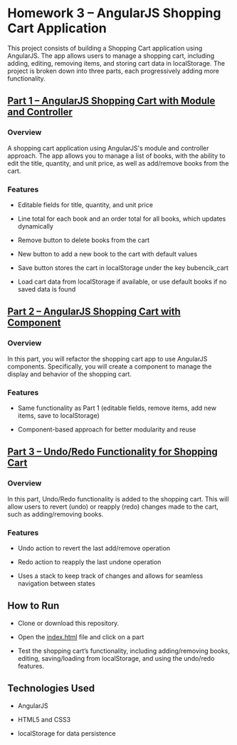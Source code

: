 # Homework 3 – AngularJS Shopping Cart Application
This project consists of building a Shopping Cart application using AngularJS. The app allows users to manage a shopping cart, including adding, editing, removing items, and storing cart data in localStorage. The project is broken down into three parts, each progressively adding more functionality.

## [Part 1 – AngularJS Shopping Cart with Module and Controller](./part1/part1.html)
### Overview
A shopping cart application using AngularJS's module and controller approach. The app allows you to manage a list of books, with the ability to edit the title, quantity, and unit price, as well as add/remove books from the cart.

### Features
- Editable fields for title, quantity, and unit price

- Line total for each book and an order total for all books, which updates dynamically

- Remove button to delete books from the cart

- New button to add a new book to the cart with default values

- Save button stores the cart in localStorage under the key bubencik_cart

- Load cart data from localStorage if available, or use default books if no saved data is found


## [Part 2 – AngularJS Shopping Cart with Component](./part2/part2.html)
### Overview
In this part, you will refactor the shopping cart app to use AngularJS components. Specifically, you will create a <cart-list></cart-list> component to manage the display and behavior of the shopping cart.

### Features
- Same functionality as Part 1 (editable fields, remove items, add new items, save to localStorage)

- Component-based approach for better modularity and reuse


## [Part 3 – Undo/Redo Functionality for Shopping Cart](./part3/cart-list.html)
### Overview
In this part, Undo/Redo functionality is added to the shopping cart. This will allow users to revert (undo) or reapply (redo) changes made to the cart, such as adding/removing books.

### Features
- Undo action to revert the last add/remove operation

- Redo action to reapply the last undone operation

- Uses a stack to keep track of changes and allows for seamless navigation between states



## How to Run
- Clone or download this repository.

- Open the [index.html](./index.html) file and click on a part

- Test the shopping cart’s functionality, including adding/removing books, editing, saving/loading from localStorage, and using the undo/redo features.

## Technologies Used
- AngularJS

- HTML5 and CSS3

- localStorage for data persistence

